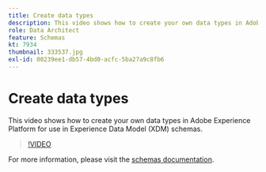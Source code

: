 ```yaml
---
title: Create data types
description: This video shows how to create your own data types in Adobe Experience Platform for use in Experience Data Model (XDM) schemas.
role: Data Architect
feature: Schemas
kt: 7934
thumbnail: 333537.jpg
exl-id: 00239ee1-db57-4bd0-acfc-5ba27a9c8fb6
---
```

# Create data types

This video shows how to create your own data types in Adobe Experience Platform for use in Experience Data Model (XDM) schemas.

>[!VIDEO](https://video.tv.adobe.com/v/333537?quality=12&learn=on)

For  more information, please visit the [schemas documentation](https://experienceleague.adobe.com/docs/experience-platform/xdm/home.html).
